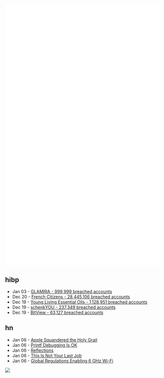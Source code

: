 ![Metrics](https://raw.githubusercontent.com/phixion/phixion/master/metrics.svg)

## hibp

<!--
for https://github.com/phixion/phixion/blob/main/.github/workflows/feeds.yml
-->
<!--START_SECTION:haveibeenpwnd-->
- Jan 03 - [GLAMIRA - 999,999 breached accounts](https://haveibeenpwned.com/PwnedWebsites#GLAMIRA)
- Dec 20 - [French Citizens - 28,445,106 breached accounts](https://haveibeenpwned.com/PwnedWebsites#FrenchCitizens)
- Dec 19 - [Young Living Essential Oils - 1,128,951 breached accounts](https://haveibeenpwned.com/PwnedWebsites#YoungLivingEssentialOils)
- Dec 19 - [schenkYOU - 237,349 breached accounts](https://haveibeenpwned.com/PwnedWebsites#schenkYOU)
- Dec 19 - [BitView - 63,127 breached accounts](https://haveibeenpwned.com/PwnedWebsites#BitView)
<!--END_SECTION:haveibeenpwnd-->

## hn

<!--
for https://github.com/phixion/phixion/blob/main/.github/workflows/feeds.yml
-->
<!--START_SECTION:hn-->
- Jan 06 - [Apple Squandered the Holy Grail](https://xeiaso.net/blog/2025/squandered-holy-grail/)
- Jan 06 - [Printf Debugging Is OK](https://www.polymonster.co.uk/blog/printf-debugging-is-ok)
- Jan 06 - [Reflections](https://blog.samaltman.com/reflections)
- Jan 06 - [This Is Not Your Last Job](https://v5.chriskrycho.com/journal/this-is-not-your-last-job/)
- Jan 06 - [Global Regulations Enabling 6 GHz Wi-Fi](https://www.wi-fi.org/regulations-enabling-6-ghz-wi-fi)
<!--END_SECTION:hn-->

<!--
for https://yhype.me
-->
![](https://hit.yhype.me/github/profile?user_id=13013670)
